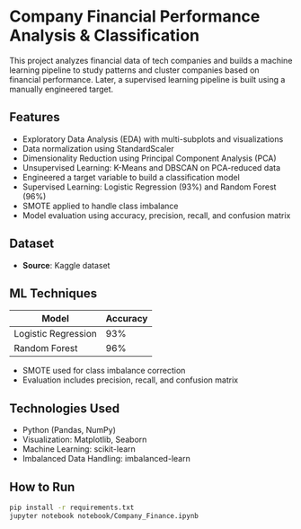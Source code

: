 
# Company Financial Performance Analysis & Classification

This project analyzes financial data of tech companies and builds a machine learning pipeline to study patterns and cluster companies based on financial performance. Later, a supervised learning pipeline is built using a manually engineered target.

## Features

* Exploratory Data Analysis (EDA) with multi-subplots and visualizations
* Data normalization using StandardScaler
* Dimensionality Reduction using Principal Component Analysis (PCA)
* Unsupervised Learning: K-Means and DBSCAN on PCA-reduced data
* Engineered a target variable to build a classification model
* Supervised Learning: Logistic Regression (93%) and Random Forest (96%)
* SMOTE applied to handle class imbalance
* Model evaluation using accuracy, precision, recall, and confusion matrix

## Dataset

* **Source**: Kaggle dataset


## ML Techniques

| Model               | Accuracy |
| ------------------- | -------- |
| Logistic Regression | 93%      |
| Random Forest       | 96%      |

* SMOTE used for class imbalance correction
* Evaluation includes precision, recall, and confusion matrix

## Technologies Used

* Python (Pandas, NumPy)
* Visualization: Matplotlib, Seaborn
* Machine Learning: scikit-learn
* Imbalanced Data Handling: imbalanced-learn

## How to Run

```bash
pip install -r requirements.txt
jupyter notebook notebook/Company_Finance.ipynb
```
